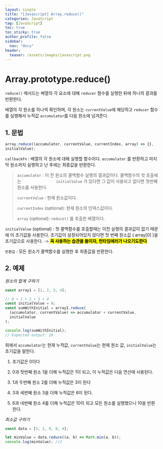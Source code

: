 ```yaml
---
layout: single
title: "[Javascript] Array.reduce()"
categories: JavaScript
tag: [JavaScript]
toc: true
toc_sticky: true
author_profile: false
sidebar:
  nav: "docs"
header:
  teaser: /assets/images/javascript.png
---
```


# Array.prototype.reduce()

`reduce()` 메서드는 배열의 각 요소에 대해 `reducer` 함수를 실행한 뒤에 하나의 결과를 반환한다.

배열의 각 원소를 하나씩 확인하며, 각 원소는 `currentValue`에 해당하고 `reducer` 함수를 실행해서 누적값 `accumulator`를 다음 원소에 넘겨준다.

## 1. 문법

```js
array.reduce((accumulator, currentValue, currentIndex, array) => {},
initialValue);
```

`callbackFn` : 배열의 각 원소에 대해 실행할 함수이다. `accumulator` 를 반환하고 마지막 원소까지 실행하고 난 후에는 최종값을 반환한다.

> `accumulator` : 이 전 원소의 콜백함수 실행의 결과값이다. 콜백함수의 첫 호출에는                             `initialValue` 가 있다면 그 값이 사용되고 없다면 첫번째 원소를 사용한다.
>
> `currentValue` : 현재 원소값이다.
>
> `currentIndex` (optional): 현재 원소의 인덱스값이다.
>
> `array` (optional): `reduce()` 를 호출한 배열이다.

`initialValue` (optional) : 첫 콜백함수를 호출할때는 이전 실행의 결과값이 없기 때문에 이 초기값을 사용한다. 초기값이 설정되어있지 않다면 첫 번째 원소값 ( array[0] )을 초기값으로 사용한다. -> <mark>**꼭 사용하는 습관을 들이자, 런타임에러가 나오기도한다**</mark>

`반환값` : 모든 원소가 콜백함수를 실행한 후 최종값을 반환한다.

## 2. 예제

_원소의 합계 구하기_

```js
const array1 = [1, 2, 3, 4];

// 0 + 1 + 2 + 3 + 4
const initialValue = 0;
const sumWithInitial = array1.reduce(
  (accumulator, currentValue) => accumulator + currentValue,
  initialValue
);

console.log(sumWithInitial);
// Expected output: 10
```

위에서 `accumulator`는 현재 누적값, `currentValue`는 현재 원소 값, `initialValue`는 초기값을 말한다.

1. 초기값은 0이다

2. 0과 첫번째 원소 1을 더해 누적값은 1이 되고, 이 누적값은 다음 연산에 사용된다.

3. 1과 두번째 원소 2를 더해 누적값은 3이 된다

4. 3과 세번째 원소 3을 더해 누적값은 6이 된다.

5. 6과 네번째 원소 4를 더해 누적값은 10이 되고 모든 원소를 실행했으니 10을 반환한다.

_최소값 구하기_

```js
const data = [5, 2, 9, 8, 4];

let minValue = data.reduce((a, b) => Math.min(a, b));
console.log(minValue); //2
```
